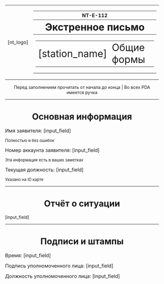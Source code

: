 <table><td>[nt_logo]</td><td><table>
<tr><th>NT-E-112</th></tr><tr><th><font size="6">Экстренное письмо</font></th></tr>
<tr><th><table><td><font size="6">[station_name]</font></td>
<td><font size="6">Общие формы</font></td></table> </th></tr></table></td></table>
<p><center>Перед заполнением прочитать от начала до конца | Во всех PDA имеется ручка</center></p>
<hr></hr>
<h1><center>Основная информация</center></h1>
<p><font size="3">Имя заявителя: [input_field]</font></p>
<p><font size="2">Полностью и без ошибок</font></p>
<p><font size="3">Номер аккаунта заявителя: [input_field]</font></p>
<p><font size="2">Эта информация есть в ваших заметках</font></p>
<p><font size="3">Текущая должность: [input_field]</font></p>
<p><font size="2">Указано на ID карте</font></p>
<hr></hr>
<h1><center>Отчёт о ситуации</center></h1>
<p>[input_field]</p>
<hr></hr>
<h1><center>Подписи и штампы</center></h1>
<p><font size="3">Время: [input_field]</font></p>
<p><font size="3">Подпись уполномоченного лица: [input_field]</font></p>
<p><font size="3">Должность уполномоченного лица: [input_field]</font></p>
